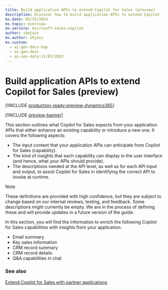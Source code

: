 ```yaml
---
title: Build application APIs to extend Copilot for Sales (preview)
description: Discover how to build application APIs to extend Copilot for Sales.
ms.date: 05/15/2024
ms.topic: overview
ms.service: microsoft-sales-copilot
author: sbmjais
ms.author: shjais
ms.custom:
  - ai-gen-docs-bap
  - ai-gen-desc
  - ai-seo-date:11/07/2023
---
```


# Build application APIs to extend Copilot for Sales (preview)

[!INCLUDE [production-ready-preview-dynamics365](~/../shared-content/shared/preview-includes/production-ready-preview-dynamics365.md)]

[!INCLUDE [preview-banner](~/../shared-content/shared/preview-includes/preview-banner.md)]

This section outlines what Copilot for Sales expects from your application APIs that either enhance an existing capability or introduce a new one. It covers the following aspects:

- The input context that your application APIs can anticipate from Copilot for Sales (capability).
- The kind of insights that each capability can display in the user interface (and hence, what your APIs should provide).
- The descriptions needed at the API level, as well as for each API input and output, to assist Copilot for Sales in identifying the correct API to invoke at runtime.

> [!NOTE]
> These definitions are provided with high confidence, but they are subject to change based on our internal reviews, testing, and feedback. Some descriptions might currently be empty. We are in the process of defining these and will provide updates in a future version of the guide.

In this section, you will find the information to enrich the following Copilot for Sales capabilities with insights from your application:

- Email summary
- Key sales information
- CRM record summary
- CRM record details
- Q&A capabilities in chat

### See also

[Extend Copilot for Sales with partner applications](extend-sales-copilot.md)